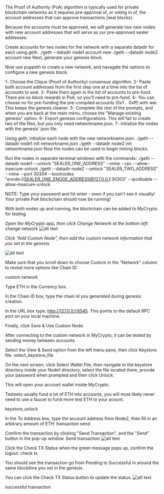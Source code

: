 The Proof of Authority (PoA) algorithm is typically used for private blockchain networks as it requires pre-approval of, or voting in of, the account addresses that can approve transactions (seal blocks).

Because the accounts must be approved, we will generate two new nodes with new account addresses that will serve as our pre-approved sealer addresses.

Create accounts for two nodes for the network with a separate datadir for each using geth.
./geth --datadir node1 account new
./geth --datadir node2 account new
Next, generate your genesis block.

Now use puppeth to create a new network, and navagate the options to configure a new genesis block.

1- Choose the Clique (Proof of Authority) consensus algorithm.
2- Paste both account addresses from the first step one at a time into the list of accounts to seal.
3- Paste them again in the list of accounts to pre-fund. There are no block rewards in PoA, so you'll need to pre-fund.
4- You can choose no for pre-funding the pre-compiled accounts (0x1 .. 0xff) with wei. This keeps the genesis cleaner.
5- Complete the rest of the prompts, and when you are back at the main menu, choose the "Manage existing genesis" option.
6- Export genesis configurations. This will fail to create two of the files, but you only need networkname.json.
7- initialize the nodes with the genesis' json file.

Using geth, initialize each node with the new networkname.json.
./geth --datadir node1 init networkname.json
./geth --datadir node2 init networkname.json
Now the nodes can be used to begin mining blocks.

Run the nodes in separate terminal windows with the commands:
./geth --datadir node1 --unlock "SEALER_ONE_ADDRESS" --mine --rpc --allow-insecure-unlock
./geth --datadir node2 --unlock "SEALER_TWO_ADDRESS" --mine --port 30304 --bootnodes "enode://SEALER_ONE_ENODE_ADDRESS@127.0.0.1:30303" --ipcdisable --allow-insecure-unlock

NOTE: Type your password and hit enter - even if you can't see it visually!
Your private PoA blockchain should now be running!

With both nodes up and running, the blockchain can be added to MyCrypto for testing.

*Open the MyCrypto app, then click Change Network at the bottom left:*
change network
![alt text](https://github.com/victorlfreire/blockchain-homework/blob/main/POA%20Development%20Chain/images/change%20netwrok.PNG)

*Click "Add Custom Node", then add the custom network information that you set in the genesis.*

![alt text](https://github.com/victorlfreire/blockchain-homework/blob/main/POA%20Development%20Chain/images/Add%20custom%20node.PNG)

Make sure that you scroll down to choose Custom in the "Network" column to reveal more options like Chain ID:

custom network

Type ETH in the Currency box.

In the Chain ID box, type the chain id you generated during genesis creation.

In the URL box type: http://127.0.0.1:8545. This points to the default RPC port on your local machine.

Finally, click Save & Use Custom Node.

After connecting to the custom network in MyCrypto, it can be tested by sending money between accounts.

Select the View & Send option from the left menu pane, then click Keystore file.
select_keystore_file

On the next screen, click Select Wallet File, then navigate to the keystore directory inside your Node1 directory, select the file located there, provide your password when prompted and then click Unlock.

This will open your account wallet inside MyCrypto.

Testnets usually fund a lot of ETH into accounts, you will most likely never need to use a faucet to fund more test ETH to your acount.

keystore_unlock

In the To Address box, type the account address from Node2, then fill in an arbitrary amount of ETH:
transaction send

Confirm the transaction by clicking "Send Transaction", and the "Send" button in the pop-up window.
Send transaction
![alt text](https://github.com/victorlfreire/blockchain-homework/blob/main/POA%20Development%20Chain/images/confirmation.PNG)


Click the Check TX Status when the green message pops up, confirm the logout:
check tx

You should see the transaction go from Pending to Successful in around the same blocktime you set in the genesis.

You can click the Check TX Status button to update the status.
![alt text](https://github.com/victorlfreire/blockchain-homework/blob/main/POA%20Development%20Chain/images/check%20tx.PNG)

successful transaction
